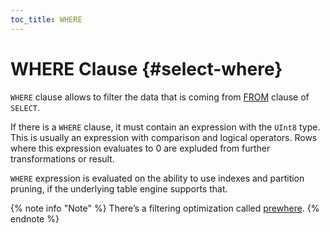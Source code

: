 ```yaml
---
toc_title: WHERE
---
```


# WHERE Clause {#select-where}

`WHERE` clause allows to filter the data that is coming from [FROM](../../../sql-reference/statements/select/from.md) clause of `SELECT`.

If there is a `WHERE` clause, it must contain an expression with the `UInt8` type. This is usually an expression with comparison and logical operators. Rows where this expression evaluates to 0 are expluded from further transformations or result.

`WHERE` expression is evaluated on the ability to use indexes and partition pruning, if the underlying table engine supports that.

{% note info "Note" %}
    There’s a filtering optimization called [prewhere](../../../sql-reference/statements/select/prewhere.md).
{% endnote %}
